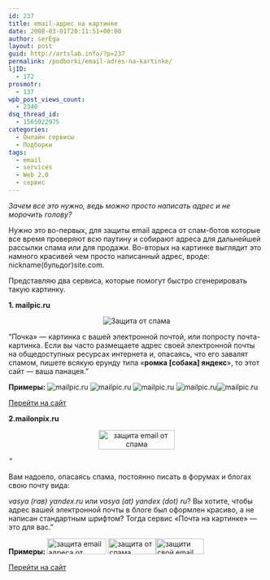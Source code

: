 ```yaml
---
id: 237
title: email-адрес на картинке
date: 2008-03-01T20:11:51+00:00
author: serEga
layout: post
guid: http://artslab.info/?p=237
permalink: /podborki/email-adres-na-kartinke/
ljID:
  - 172
prosmotr:
  - 137
wpb_post_views_count:
  - 2340
dsq_thread_id:
  - 1565022975
categories:
  - Онлайн сервисы
  - Подборки
tags:
  - email
  - services
  - Web 2.0
  - сервис
---
```

_Зачем все это нужно, ведь можно просто написать адрес и не морочить голову?_

Нужно это во-первых, для защиты email адреса от спам-ботов которые все время проверяют всю паутину и собирают адреса для дальнейшей рассылки спама или для продажи. Во-вторых на картинке выглядит это намного красивей чем просто написанный адрес, вроде: nickname(бульдог)site.com.

Представляю два сервиса, которые помогут быстро сгенерировать такую картинку.

**1. mailpic.ru**

<p style="text-align: center">
  <img src="http://img513.imageshack.us/img513/1353/mailau4.gif" alt="Защита от спама" />
</p>

&#8220;Почка» — картинка с вашей электронной почтой, или попросту <span class="pochka">поч</span>та-<span class="pochka">ка</span>ртинка. Если вы часто размещаете адрес своей электронной почты на общедоступных ресурсах интернета и, опасаясь, что его завалят спамом, пишете всякую ерунду типа <span class="nobr">«<strong>ромка [собака] яндекс</strong>»</span>, то этот сайт — ваша панацея.&#8221;

**Примеры:**  ![mailpic.ru](http://www.mailpic.ru/?RlLnJ1XC90OAequalsequalsbWFpbEB3ZWJzaX "mailpic.ru") ![mailpic.ru](http://www.mailpic.ru/?RlLnJ1XC90MQequalsequalsbWFpbEB3ZWJzaX "mailpic.ru") ![mailpic.ru](http://www.mailpic.ru/?RlLnJ1XC90NQequalsequalsbWFpbEB3ZWJzaX "mailpic.ru") ![mailpic.ru](http://www.mailpic.ru/?RlLnJ1XC90MTEequalsbWFpbEB3ZWJzaX "mailpic.ru")![mailpic.ru](http://www.mailpic.ru/?RlLnJ1XC90MgequalsequalsbWFpbEB3ZWJzaX "mailpic.ru")

<a href="http://mailpic.ru/" target="_blank">Перейти на сайт</a>

**2.mailonpix.ru**

<p style="text-align: center">
  <img src="http://www.mailonpix.ru/img/logo.gif" title="защита email от спама" alt="защита email от спама" border="0" height="38" width="150" />
</p>

[<img src="http://counter.rambler.ru/top100.cnt?1045433" border="0" height="1" width="1" />](http://top100.rambler.ru/top100/)<!--end of Top100 code-->&#8220;

<!--– google_ad_section_start –-->Вам надоело, опасаясь спама, постоянно писать в форумах и блогах свою почту вида:


  
<nobr>_vasya (гав) yandex.ru_</nobr> или <nobr>_vasya (at) yandex (dot) ru_</nobr>? Вы хотите, чтобы адрес вашей электронной почты в блоге был оформлен красиво, а не написан стандартным шрифтом? Тогда сервис «Почта на картинке» — это для вас.&#8221;

**Примеры:**  <img src="http://www.mailonpix.ru/images/a92b4fe035f4561c355b5dfe206914cd.gif" title="защита email адреса от спама" alt="защита email адреса от спама" border="0" height="31" width="116" /> <img src="http://www.mailonpix.ru/images/8e91e9ff292d3b003f59830aeccb89e7.gif" title="защита от спама" alt="защита от спама" border="0" height="31" width="94" /><img src="http://www.mailonpix.ru/images/12f0dfe8d0e1402f5b7fbdc934f86b7a.gif" title="защити свой email от спама" alt="защити свой email от спама" border="0" height="31" width="94" />

<a href="http://www.mailonpix.ru/" target="_blank">Перейти на сайт</a>